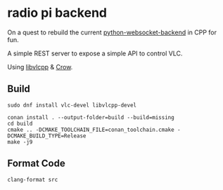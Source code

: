 # radio pi backend

On a quest to rebuild the current [python-websocket-backend](https://github.com/radio-pi/python-websocket-backend/)
in CPP for fun.

A simple REST server to expose a simple API to control VLC.

Using [libvlcpp](https://github.com/videolan/libvlcpp/) &
[Crow](https://github.com/CrowCpp/Crow).

## Build

```
sudo dnf install vlc-devel libvlcpp-devel

conan install . --output-folder=build --build=missing
cd build
cmake .. -DCMAKE_TOOLCHAIN_FILE=conan_toolchain.cmake -DCMAKE_BUILD_TYPE=Release
make -j9
```

## Format Code

```
clang-format src
```

